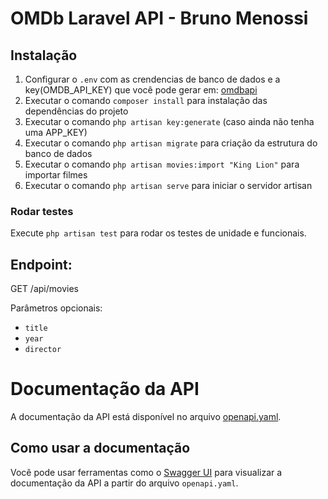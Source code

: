 # OMDb Laravel API - Bruno Menossi

## Instalação
1. Configurar o `.env` com as crendencias de banco de dados e a key(OMDB_API_KEY) que você pode gerar em: [omdbapi](https://www.omdbapi.com/apikey.aspx)
2. Executar o comando `composer install` para instalação das dependências do projeto
3. Executar o comando `php artisan key:generate` (caso ainda não tenha uma APP_KEY)
4. Executar o comando `php artisan migrate` para criação da estrutura do banco de dados
5. Executar o comando `php artisan movies:import "King Lion"` para importar filmes
6. Executar o comando `php artisan serve` para iniciar o servidor artisan

### Rodar testes
  Execute `php artisan test` para rodar os testes de unidade e funcionais.

## Endpoint:
 GET /api/movies

Parâmetros opcionais:
- `title`
- `year`
- `director`

# Documentação da API
A documentação da API está disponível no arquivo [openapi.yaml](docs/openapi.yaml).

## Como usar a documentação
Você pode usar ferramentas como o [Swagger UI](https://editor.swagger.io) para visualizar a documentação da API a partir do arquivo `openapi.yaml`.





